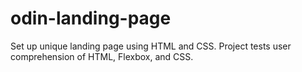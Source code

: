 # odin-landing-page
Set up unique landing page using HTML and CSS. Project tests user comprehension of HTML, Flexbox, and CSS.
